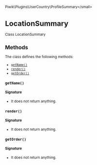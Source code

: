 <small>Piwik\Plugins\UserCountry\ProfileSummary\</small>

LocationSummary
===============

Class LocationSummary

Methods
-------

The class defines the following methods:

- [`getName()`](#getname)
- [`render()`](#render)
- [`getOrder()`](#getorder)

<a name="getname" id="getname"></a>
<a name="getName" id="getName"></a>
### `getName()`

#### Signature

- It does not return anything.

<a name="render" id="render"></a>
<a name="render" id="render"></a>
### `render()`

#### Signature

- It does not return anything.

<a name="getorder" id="getorder"></a>
<a name="getOrder" id="getOrder"></a>
### `getOrder()`

#### Signature

- It does not return anything.

